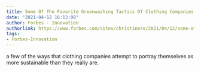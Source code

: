 ```yaml
---
title: Some Of The Favorite Greenwashing Tactics Of Clothing Companies
date: "2021-04-12 16:13:08"
author: Forbes - Innovation
authorlink: https://www.forbes.com/sites/christinero/2021/04/12/some-of-the-favorite-greenwashing-tactics-of-clothing-companies/
tags:
- Forbes-Innovation
---
```

a few of the ways that clothing companies attempt to portray themselves as more sustainable than they really are.